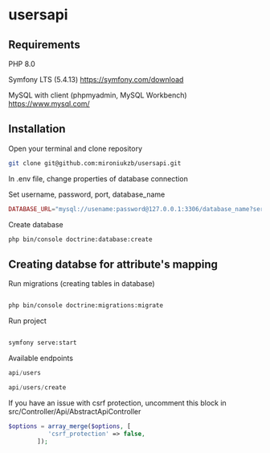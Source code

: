 # usersapi

## Requirements

PHP 8.0

Symfony LTS (5.4.13) https://symfony.com/download

MySQL with client (phpmyadmin, MySQL Workbench) https://www.mysql.com/


## Installation

Open your terminal and clone repository 

```bash
git clone git@github.com:mironiukzb/usersapi.git
```

In .env file, change properties of database connection

Set username, password, port, database_name


```php
DATABASE_URL="mysql://usename:password@127.0.0.1:3306/database_name?serverVersion=5.7"

```

Create database

```bash
php bin/console doctrine:database:create

```
## Creating databse for attribute's mapping


Run migrations (creating tables in database)

```bash

php bin/console doctrine:migrations:migrate

```

Run project

```bash

symfony serve:start
```

Available endpoints

```php
api/users

api/users/create
```

If you have an issue with csrf protection, uncomment this block in src/Controller/Api/AbstractApiController

```php
$options = array_merge($options, [
           'csrf_protection' => false,
        ]);

```

